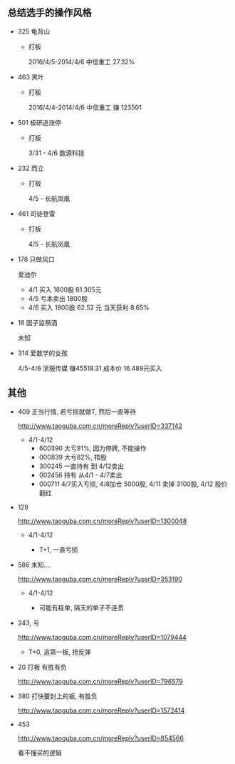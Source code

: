 ## 总结选手的操作风格

* 325 龟背山 

	* 打板

		2016/4/5-2014/4/6 中信重工 27.32%
		
* 463 黑叶

	* 打板

		2016/4/4-2014/4/6 中信重工 赚 123501
		
		
* 501 板研追涨停

	* 打板

		3/31 - 4/6 数源科技
		
* 232 而立

	* 打板

		4/5 - 长航凤凰
		
* 461 司徒登雷
	* 打板

		4/5 - 长航凤凰
		
* 178 只做风口

	爱迪尔
	
	* 4/1 买入  1800股 61.305元
	* 4/5 亏本卖出 1800股
	* 4/6 买入 1800股 62.52 元 当天获利 8.65%

* 18 国子监祭酒

	未知
	
* 314 爱数学的女孩

	4/5-4/6 浙报传媒  赚45518.31  成本价 16.489元买入



## 其他

* 409  正当行情, 若亏损就做T, 然后一直等待

	<http://www.taoguba.com.cn/moreReply?userID=337142>

	* 4/1-4/12
		* 600390 大亏91%, 因为停牌, 不能操作
		* 000839 大亏82%, 捂股
		* 300245 一直持有 到 4/12卖出
		* 002456 持有 从4/1 - 4/7卖出
		* 000711 4/7买入亏损, 4/8加仓 5000股, 4/11 卖掉 3100股, 4/12 股价翻红
	
* 129 

	<http://www.taoguba.com.cn/moreReply?userID=1300048>
	
	* 4/1-4/12

		* T+1, 一直亏损

* 586 未知....

	<http://www.taoguba.com.cn/moreReply?userID=353190>
	
	* 4/1-4/12

		* 可能有挂单, 隔天的单子不连贯
	
* 243, 亏

	<http://www.taoguba.com.cn/moreReply?userID=1079444>

	* T+0, 追第一板, 抢反弹

* 20 打板 有胜有负

	<http://www.taoguba.com.cn/moreReply?userID=796579>
	
* 380 打快要封上的板, 有胜负

	<http://www.taoguba.com.cn/moreReply?userID=1572414>
	
* 453 

	<http://www.taoguba.com.cn/moreReply?userID=854566>
	
	
	看不懂买的逻辑